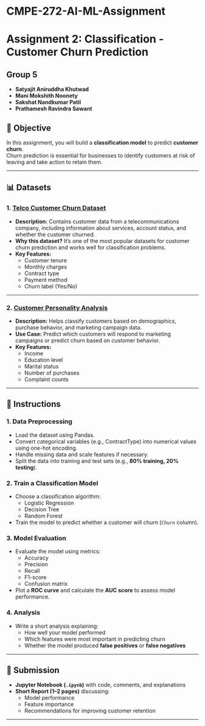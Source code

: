 # CMPE-272-AI-ML-Assignment



# Assignment 2: Classification - Customer Churn Prediction


## Group 5

- **Satyajit Aniruddha Khutwad**
- **Mani Mokshith Noonety**
- **Sakshat Nandkumar Patil**
- **Prathamesh Ravindra Sawant**

## 🎯 Objective
In this assignment, you will build a **classification model** to predict **customer churn**.  
Churn prediction is essential for businesses to identify customers at risk of leaving and take action to retain them.



---

## 📊 Datasets

### 1. [Telco Customer Churn Dataset](https://www.kaggle.com/blastchar/telco-customer-churn)
- **Description:** Contains customer data from a telecommunications company, including information about services, account status, and whether the customer churned.  
- **Why this dataset?** It’s one of the most popular datasets for customer churn prediction and works well for classification problems.  
- **Key Features:**  
  - Customer tenure  
  - Monthly charges  
  - Contract type  
  - Payment method  
  - Churn label (Yes/No)  

---

### 2. [Customer Personality Analysis](https://www.kaggle.com/imakash3011/customer-personality-analysis)
- **Description:** Helps classify customers based on demographics, purchase behavior, and marketing campaign data.  
- **Use Case:** Predict which customers will respond to marketing campaigns or predict churn based on customer behavior.  
- **Key Features:**  
  - Income  
  - Education level  
  - Marital status  
  - Number of purchases  
  - Complaint counts  

---

## 📝 Instructions

### 1. Data Preprocessing
- Load the dataset using Pandas.  
- Convert categorical variables (e.g., ContractType) into numerical values using one-hot encoding.  
- Handle missing data and scale features if necessary.  
- Split the data into training and test sets (e.g., **80% training, 20% testing**).  

### 2. Train a Classification Model
- Choose a classification algorithm:  
  - Logistic Regression  
  - Decision Tree  
  - Random Forest  
- Train the model to predict whether a customer will churn (`Churn` column).  

### 3. Model Evaluation
- Evaluate the model using metrics:  
  - Accuracy  
  - Precision  
  - Recall  
  - F1-score  
  - Confusion matrix  
- Plot a **ROC curve** and calculate the **AUC score** to assess model performance.  

### 4. Analysis
- Write a short analysis explaining:  
  - How well your model performed  
  - Which features were most important in predicting churn  
  - Whether the model produced **false positives** or **false negatives**  

---

## 📂 Submission
- **Jupyter Notebook (`.ipynb`)** with code, comments, and explanations  
- **Short Report (1–2 pages)** discussing:  
  - Model performance  
  - Feature importance  
  - Recommendations for improving customer retention  

---
